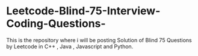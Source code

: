 # Leetcode-Blind-75-Interview-Coding-Questions-
This is the repository where i will be posting Solution of Blind 75 Questions by Leetcode in C++ , Java , Javascript and Python.
